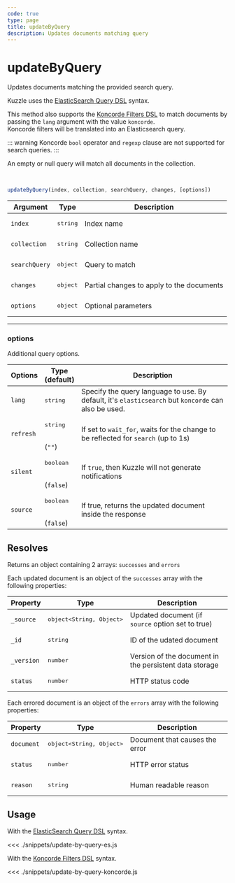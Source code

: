 ```yaml
---
code: true
type: page
title: updateByQuery
description: Updates documents matching query
---
```


# updateByQuery

Updates documents matching the provided search query.

Kuzzle uses the [ElasticSearch Query DSL](https://www.elastic.co/guide/en/elasticsearch/reference/7.4/query-dsl.html) syntax.

<SinceBadge version="7.4.8"/>

This method also supports the [Koncorde Filters DSL](/core/2/api/koncorde-filters-syntax) to match documents by passing the `lang` argument with the value `koncorde`.  
Koncorde filters will be translated into an Elasticsearch query.  

::: warning
Koncorde `bool` operator and `regexp` clause are not supported for search queries.
:::

An empty or null query will match all documents in the collection.

<br/>

```js
updateByQuery(index, collection, searchQuery, changes, [options])
```

| Argument      | Type              | Description                               |
|---------------|-------------------|-------------------------------------------|
| `index`       | <pre>string</pre> | Index name                                |
| `collection`  | <pre>string</pre> | Collection name                           |
| `searchQuery` | <pre>object</pre> | Query to match                            |
| `changes`     | <pre>object</pre> | Partial changes to apply to the documents |
| `options`     | <pre>object</pre> | Optional parameters                       |

---

### options

Additional query options.

| Options   | Type<br/>(default)               | Description                                                                                                                        |
|-----------|----------------------------------|------------------------------------------------------------------------------------------------------------------------------------|
| `lang`    | <pre>string</pre>                | Specify the query language to use. By default, it's `elasticsearch` but `koncorde` can also be used. <SinceBadge version="7.4.8"/> |
| `refresh` | <pre>string</pre><br/>(`""`)     | If set to `wait_for`, waits for the change to be reflected for `search` (up to 1s)                                                 |
| `silent`  | <pre>boolean</pre><br/>(`false`) | If `true`, then Kuzzle will not generate notifications <SinceBadge version="7.5.3"/>                                           |
| `source`  | <pre>boolean</pre><br/>(`false`) | If true, returns the updated document inside the response                                                                          |
## Resolves

Returns an object containing 2 arrays: `successes` and `errors`

Each updated document is an object of the `successes` array with the following properties:

| Property   | Type                              | Description                                            |
|------------|-----------------------------------|--------------------------------------------------------|
| `_source`  | <pre>object<String, Object></pre> | Updated document (if `source` option set to true)      |
| `_id`      | <pre>string</pre>                 | ID of the udated document                              |
| `_version` | <pre>number</pre>                 | Version of the document in the persistent data storage |
| `status`   | <pre>number</pre>                 | HTTP status code                                       |

Each errored document is an object of the `errors` array with the following properties:

| Property   | Type                              | Description                    |
|------------|-----------------------------------|--------------------------------|
| `document` | <pre>object<String, Object></pre> | Document that causes the error |
| `status`   | <pre>number</pre>                 | HTTP error status              |
| `reason`   | <pre>string</pre>                 | Human readable reason          |

## Usage

With the [ElasticSearch Query DSL](https://www.elastic.co/guide/en/elasticsearch/reference/7.4/query-dsl.html) syntax.

<<< ./snippets/update-by-query-es.js

With the [Koncorde Filters DSL](/core/2/api/koncorde-filters-syntax) syntax.

<<< ./snippets/update-by-query-koncorde.js
